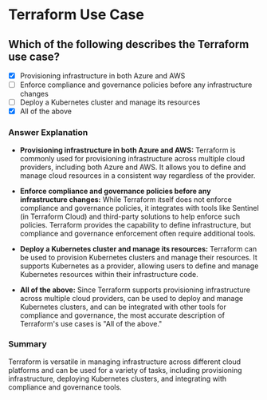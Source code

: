 # Terraform Use Case

## Which of the following describes the Terraform use case?

- [x] Provisioning infrastructure in both Azure and AWS
- [ ] Enforce compliance and governance policies before any infrastructure changes
- [ ] Deploy a Kubernetes cluster and manage its resources
- [x] All of the above

### Answer Explanation

- **Provisioning infrastructure in both Azure and AWS:** Terraform is commonly used for provisioning infrastructure across multiple cloud providers, including both Azure and AWS. It allows you to define and manage cloud resources in a consistent way regardless of the provider.

- **Enforce compliance and governance policies before any infrastructure changes:** While Terraform itself does not enforce compliance and governance policies, it integrates with tools like Sentinel (in Terraform Cloud) and third-party solutions to help enforce such policies. Terraform provides the capability to define infrastructure, but compliance and governance enforcement often require additional tools.

- **Deploy a Kubernetes cluster and manage its resources:** Terraform can be used to provision Kubernetes clusters and manage their resources. It supports Kubernetes as a provider, allowing users to define and manage Kubernetes resources within their infrastructure code.

- **All of the above:** Since Terraform supports provisioning infrastructure across multiple cloud providers, can be used to deploy and manage Kubernetes clusters, and can be integrated with other tools for compliance and governance, the most accurate description of Terraform's use cases is "All of the above."

### Summary

Terraform is versatile in managing infrastructure across different cloud platforms and can be used for a variety of tasks, including provisioning infrastructure, deploying Kubernetes clusters, and integrating with compliance and governance tools.
